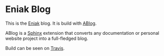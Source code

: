 # Eniak Blog

This is the [Eniak](https://eniak.de) blog. It is build with
[ABlog](https://ablog.readthedocs.io/).

ABlog is a [Sphinx](http://www.sphinx-doc.org/) extension that converts
any documentation or personal website project into a full-fledged blog.

Build can be seen on [Travis](https://travis-ci.com/PhilipMay/eniak).
